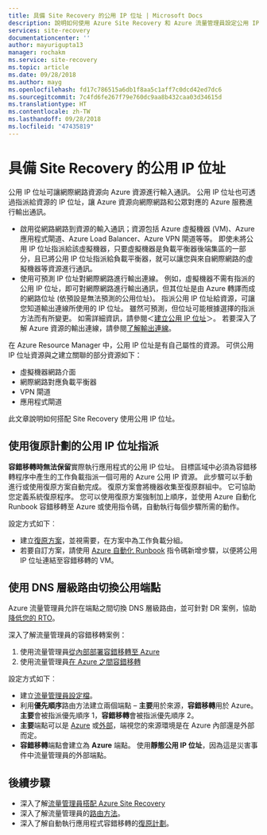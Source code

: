 ```yaml
---
title: 具備 Site Recovery 的公用 IP 位址 | Microsoft Docs
description: 說明如何使用 Azure Site Recovery 和 Azure 流量管理員設定公用 IP 位址，以進行災害復原和移轉
services: site-recovery
documentationcenter: ''
author: mayurigupta13
manager: rochakm
ms.service: site-recovery
ms.topic: article
ms.date: 09/28/2018
ms.author: mayg
ms.openlocfilehash: fd17c786515a6db1f8aa5c1aff7c0dcd42ed7dc6
ms.sourcegitcommit: 7c4fd6fe267f79e760dc9aa8b432caa03d34615d
ms.translationtype: HT
ms.contentlocale: zh-TW
ms.lasthandoff: 09/28/2018
ms.locfileid: "47435819"
---
```

# <a name="public-ip-address-with-site-recovery"></a>具備 Site Recovery 的公用 IP 位址

公用 IP 位址可讓網際網路資源向 Azure 資源進行輸入通訊。 公用 IP 位址也可透過指派給資源的 IP 位址，讓 Azure 資源向網際網路和公眾對應的 Azure 服務進行輸出通訊。
- 啟用從網路網路到資源的輸入通訊；資源包括 Azure 虛擬機器 (VM)、Azure 應用程式閘道、Azure Load Balancer、Azure VPN 閘道等等。 即使未將公用 IP 位址指派給該虛擬機器，只要虛擬機器是負載平衡器後端集區的一部分，且已將公用 IP 位址指派給負載平衡器，就可以讓您與來自網際網路的虛擬機器等資源進行通訊。
- 使用可預測 IP 位址對網際網路進行輸出連線。 例如，虛擬機器不需有指派的公用 IP 位址，即可對網際網路進行輸出通訊，但其位址是由 Azure 轉譯而成的網路位址 (依預設是無法預測的公用位址)。 指派公用 IP 位址給資源，可讓您知道輸出連線所使用的 IP 位址。 雖然可預測，但位址可能根據選擇的指派方法而有所變更。 如需詳細資訊，請參閱＜[建立公用 IP 位址](../virtual-network/virtual-network-public-ip-address.md#create-a-public-ip-address)＞。 若要深入了解 Azure 資源的輸出連線，請參閱[了解輸出連線](../load-balancer/load-balancer-outbound-connections.md?toc=%2fazure%2fvirtual-network%2ftoc.json)。

在 Azure Resource Manager 中，公用 IP 位址是有自己屬性的資源。 可供公用 IP 位址資源與之建立關聯的部分資源如下：

* 虛擬機器網路介面
* 網際網路對應負載平衡器
* VPN 閘道
* 應用程式閘道

此文章說明如何搭配 Site Recovery 使用公用 IP 位址。

## <a name="public-ip-address-assignment-using-recovery-plan"></a>使用復原計劃的公用 IP 位址指派

**容錯移轉時無法保留**實際執行應用程式的公用 IP 位址。 目標區域中必須為容錯移轉程序中產生的工作負載指派一個可用的 Azure 公用 IP 資源。 此步驟可以手動進行或使用復原方案自動完成。 復原方案會將機器收集至復原群組中。 它可協助您定義系統復原程序。 您可以使用復原方案強制加上順序，並使用 Azure 自動化 Runbook 容錯移轉至 Azure 或使用指令碼，自動執行每個步驟所需的動作。

設定方式如下︰
- 建立[復原方案](../site-recovery/site-recovery-create-recovery-plans.md#create-a-recovery-plan)，並視需要，在方案中為工作負載分組。
- 若要自訂方案，請使用 [Azure 自動化 Runbook](../site-recovery/site-recovery-runbook-automation.md#customize-the-recovery-plan) 指令碼新增步驟，以便將公用 IP 位址連結至容錯移轉的 VM。

 
## <a name="public-endpoint-switching-with-dns-level-routing"></a>使用 DNS 層級路由切換公用端點

Azure 流量管理員允許在端點之間切換 DNS 層級路由，並可針對 DR 案例，協助[降低您的 RTO](../site-recovery/concepts-traffic-manager-with-site-recovery.md#recovery-time-objective-rto-considerations)。 

深入了解流量管理員的容錯移轉案例：
1. 使用流量管理員[從內部部署容錯移轉至 Azure](../site-recovery/concepts-traffic-manager-with-site-recovery.md#on-premises-to-azure-failover) 
2. 使用流量管理員[在 Azure 之間容錯移轉](../site-recovery/concepts-traffic-manager-with-site-recovery.md#azure-to-azure-failover) 

設定方式如下︰
- 建立[流量管理員設定檔](../traffic-manager/traffic-manager-create-profile.md)。
- 利用**優先順序**路由方法建立兩個端點 – **主要**用於來源，**容錯移轉**用於 Azure。 **主要**會被指派優先順序 1，**容錯移轉**會被指派優先順序 2。
- **主要**端點可以是 [Azure](../traffic-manager/traffic-manager-endpoint-types.md#azure-endpoints) 或[外部](../traffic-manager/traffic-manager-endpoint-types.md#external-endpoints)，端視您的來源環境是在 Azure 內部還是外部而定。
- **容錯移轉**端點會建立為 **Azure** 端點。 使用**靜態公用 IP 位址**，因為這是災害事件中流量管理員的外部端點。

## <a name="next-steps"></a>後續步驟
- 深入了解[流量管理員搭配 Azure Site Recovery](../site-recovery/concepts-traffic-manager-with-site-recovery.md)
- 深入了解流量管理員的[路由方法](../traffic-manager/traffic-manager-routing-methods.md)。
- 深入了解自動執行應用程式容錯移轉的[復原計劃](site-recovery-create-recovery-plans.md)。
